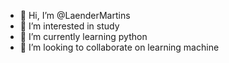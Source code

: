 - 👋 Hi, I’m @LaenderMartins
- 👀 I’m interested in study
- 🌱 I’m currently learning python
- 💞️ I’m looking to collaborate on learning machine
  
<!---
LaenderMartins/LaenderMartins is a ✨ special ✨ repository because its `README.md` (this file) appears on your GitHub profile.
You can click the Preview link to take a look at your changes.
--->

